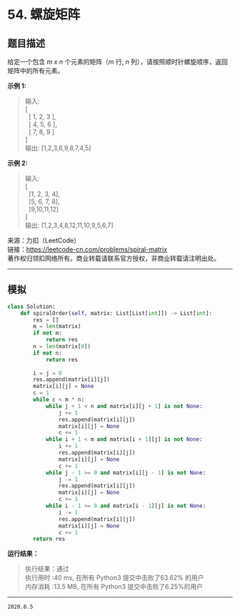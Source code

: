 # 54. 螺旋矩阵

## 题目描述

给定一个包含 *m x n* 个元素的矩阵（*m* 行, *n* 列），请按照顺时针螺旋顺序，返回矩阵中的所有元素。

**示例 1:**

> 输入:  
> [  
> &nbsp;&nbsp;[ 1, 2, 3 ],  
> &nbsp;&nbsp;[ 4, 5, 6 ],  
> &nbsp;&nbsp;[ 7, 8, 9 ]  
> ]  
> 输出: [1,2,3,6,9,8,7,4,5]

**示例 2:**

> 输入:  
> [  
> &nbsp;&nbsp;[1, 2, 3, 4],  
> &nbsp;&nbsp;[5, 6, 7, 8],  
> &nbsp;&nbsp;[9,10,11,12]  
> ]  
>输出: [1,2,3,4,8,12,11,10,9,5,6,7]

来源：力扣（LeetCode）  
链接：<https://leetcode-cn.com/problems/spiral-matrix>  
著作权归领扣网络所有。商业转载请联系官方授权，非商业转载请注明出处。

---

## 模拟

```python
class Solution:
    def spiralOrder(self, matrix: List[List[int]]) -> List[int]:
        res = []
        m = len(matrix)
        if not m:
            return res
        n = len(matrix[0])
        if not n:
            return res
        
        i = j = 0
        res.append(matrix[i][j])
        matrix[i][j] = None
        c = 1
        while c < m * n:
            while j + 1 < n and matrix[i][j + 1] is not None:
                j += 1
                res.append(matrix[i][j])
                matrix[i][j] = None
                c += 1
            while i + 1 < m and matrix[i + 1][j] is not None:
                i += 1
                res.append(matrix[i][j])
                matrix[i][j] = None
                c += 1
            while j - 1 >= 0 and matrix[i][j - 1] is not None:
                j -= 1
                res.append(matrix[i][j])
                matrix[i][j] = None
                c += 1
            while i - 1 >= 0 and matrix[i - 1][j] is not None:
                i -= 1
                res.append(matrix[i][j])
                matrix[i][j] = None
                c += 1
        return res
```

**运行结果：**

> 执行结果：通过  
> 执行用时 :40 ms, 在所有 Python3 提交中击败了63.62% 的用户  
> 内存消耗 :13.5 MB, 在所有 Python3 提交中击败了6.25%的用户

---

`2020.6.5`